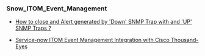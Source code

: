 ### Snow_ITOM_Event_Management

- [How to close and Alert generated by 'Down' SNMP Trap with and 'UP' SNMP Traps ?](SNMP_Up_Down_Trap_Correlation.md)
  
- [Service-now ITOM Event Management Integration with Cisco Thousand-Eyes](Snow_ITOM-ThousandEyes_Integration.md)
